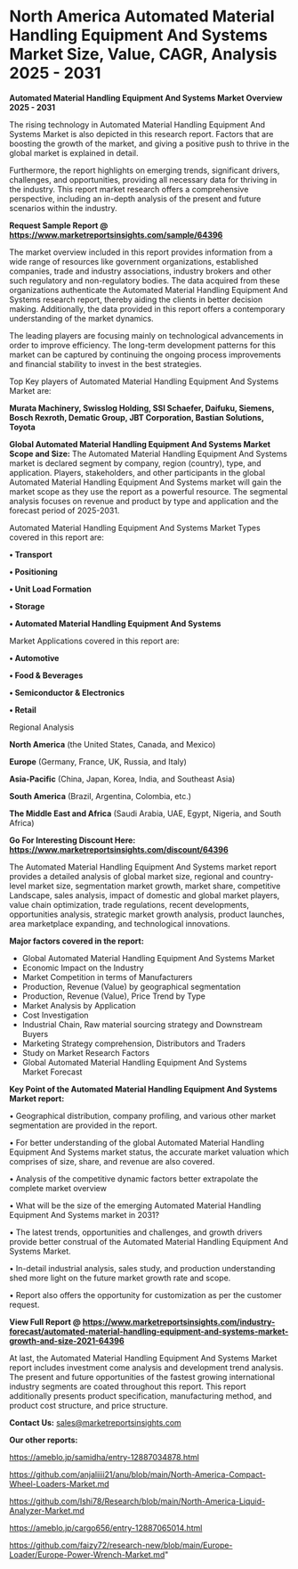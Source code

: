 # North America Automated Material Handling Equipment And Systems Market Size, Value, CAGR, Analysis 2025 - 2031

<Strong> Automated Material Handling Equipment And Systems Market Overview 2025 - 2031</strong>

The rising technology in Automated Material Handling Equipment And Systems Market is also depicted in this research report. Factors that are boosting the growth of the market, and giving a positive push to thrive in the global market is explained in detail.

Furthermore, the report highlights on emerging trends, significant drivers, challenges, and opportunities, providing all necessary data for thriving in the industry. This report market research offers a comprehensive perspective, including an in-depth analysis of the present and future scenarios within the industry.

<strong>Request Sample Report @ <a href=https://www.marketreportsinsights.com/sample/64396>https://www.marketreportsinsights.com/sample/64396</a></strong>

The market overview included in this report provides information from a wide range of resources like government organizations, established companies, trade and industry associations, industry brokers and other such regulatory and non-regulatory bodies. The data acquired from these organizations authenticate the Automated Material Handling Equipment And Systems research report, thereby aiding the clients in better decision making. Additionally, the data provided in this report offers a contemporary understanding of the market dynamics.

The leading players are focusing mainly on technological advancements in order to improve efficiency. The long-term development patterns for this market can be captured by continuing the ongoing process improvements and financial stability to invest in the best strategies.

Top Key players of Automated Material Handling Equipment And Systems Market are:

<strong>Murata Machinery, Swisslog Holding, SSI Schaefer, Daifuku, Siemens, Bosch Rexroth, Dematic Group, JBT Corporation, Bastian Solutions, Toyota</strong>

<strong><b>Global Automated Material Handling Equipment And Systems Market Scope and Size:</b></strong>
The Automated Material Handling Equipment And Systems market is declared segment by company, region (country), type, and application. Players, stakeholders, and other participants in the global Automated Material Handling Equipment And Systems market will gain the market scope as they use the report as a powerful resource. The segmental analysis focuses on revenue and product by type and application and the forecast period of 2025-2031.

Automated Material Handling Equipment And Systems Market Types covered in this report are:

<strong>• Transport

• Positioning

• Unit Load Formation

• Storage

• Automated Material Handling Equipment And Systems</strong>

Market Applications covered in this report are:

<strong>• Automotive

• Food & Beverages

• Semiconductor & Electronics

• Retail</strong> 

Regional Analysis

<strong>North America</strong> (the United States, Canada, and Mexico)

<strong>Europe</strong> (Germany, France, UK, Russia, and Italy)

<strong>Asia-Pacific</strong> (China, Japan, Korea, India, and Southeast Asia)

<strong>South America</strong> (Brazil, Argentina, Colombia, etc.)

<strong>The Middle East and Africa</strong> (Saudi Arabia, UAE, Egypt, Nigeria, and South Africa)

<strong>Go For Interesting Discount Here: <a href=https://www.marketreportsinsights.com/discount/64396>https://www.marketreportsinsights.com/discount/64396</a></strong>

The Automated Material Handling Equipment And Systems market report provides a detailed analysis of global market size, regional and country-level market size, segmentation market growth, market share, competitive Landscape, sales analysis, impact of domestic and global market players, value chain optimization, trade regulations, recent developments, opportunities analysis, strategic market growth analysis, product launches, area marketplace expanding, and technological innovations.

<strong><b>Major factors covered in the report:</b></strong>
<ul>
  <li>Global Automated Material Handling Equipment And Systems Market </li>
  <li>Economic Impact on the Industry</li>
  <li>Market Competition in terms of Manufacturers</li>
  <li>Production, Revenue (Value) by geographical segmentation</li>
  <li>Production, Revenue (Value), Price Trend by Type</li>
  <li>Market Analysis by Application</li>
  <li>Cost Investigation</li>
  <li>Industrial Chain, Raw material sourcing strategy and Downstream Buyers</li>
  <li>Marketing Strategy comprehension, Distributors and Traders</li>
  <li>Study on Market Research Factors</li>
  <li>Global Automated Material Handling Equipment And Systems Market Forecast</li>
</ul>

<strong><b>Key Point of the Automated Material Handling Equipment And Systems Market report:</b></strong>

• Geographical distribution, company profiling, and various other market segmentation are provided in the report.

• For better understanding of the global Automated Material Handling Equipment And Systems market status, the accurate market valuation which comprises of size, share, and revenue are also covered.

• Analysis of the competitive dynamic factors better extrapolate the complete market overview

• What will be the size of the emerging Automated Material Handling Equipment And Systems market in 2031?

• The latest trends, opportunities and challenges, and growth drivers provide better construal of the Automated Material Handling Equipment And Systems Market.

• In-detail industrial analysis, sales study, and production understanding shed more light on the future market growth rate and scope.

• Report also offers the opportunity for customization as per the customer request.

<strong><b>View Full Report @ <a href=https://www.marketreportsinsights.com/industry-forecast/automated-material-handling-equipment-and-systems-market-growth-and-size-2021-64396>https://www.marketreportsinsights.com/industry-forecast/automated-material-handling-equipment-and-systems-market-growth-and-size-2021-64396</a></b></strong>


At last, the Automated Material Handling Equipment And Systems Market report includes investment come analysis and development trend analysis. The present and future opportunities of the fastest growing international industry segments are coated throughout this report. This report additionally presents product specification, manufacturing method, and product cost structure, and price structure.

<strong>Contact Us:</strong>
sales@marketreportsinsights.com

<strong>Our other reports:</strong>

<a href=https://ameblo.jp/samidha/entry-12887034878.html>https://ameblo.jp/samidha/entry-12887034878.html</a>

<a href=https://github.com/anjaliiii21/anu/blob/main/North-America-Compact-Wheel-Loaders-Market.md>https://github.com/anjaliiii21/anu/blob/main/North-America-Compact-Wheel-Loaders-Market.md</a>

<a href=https://github.com/Ishi78/Research/blob/main/North-America-Liquid-Analyzer-Market.md>https://github.com/Ishi78/Research/blob/main/North-America-Liquid-Analyzer-Market.md</a>

<a href=https://ameblo.jp/cargo656/entry-12887065014.html>https://ameblo.jp/cargo656/entry-12887065014.html</a>

<a href=https://github.com/faizy72/research-new/blob/main/Europe-Loader/Europe-Power-Wrench-Market.md>https://github.com/faizy72/research-new/blob/main/Europe-Loader/Europe-Power-Wrench-Market.md</a>"
